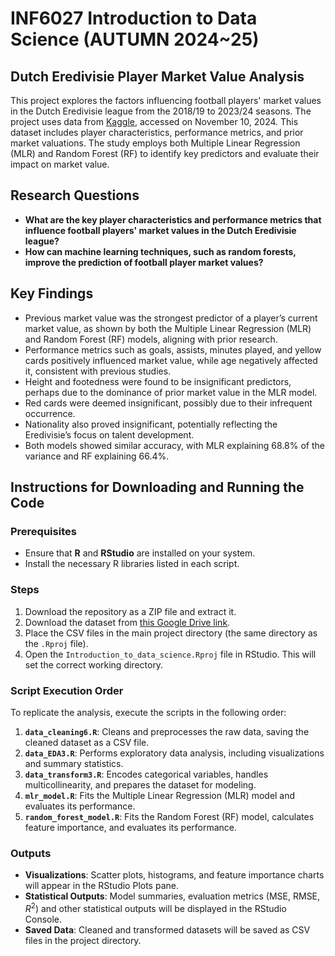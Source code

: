 # INF6027 Introduction to Data Science (AUTUMN 2024~25)

## Dutch Eredivisie Player Market Value Analysis

This project explores the factors influencing football players' market values in the Dutch Eredivisie league from the 2018/19 to 2023/24 seasons. The project uses data from [Kaggle](https://www.kaggle.com/datasets/davidcariboo/player-scores), accessed on November 10, 2024. This dataset includes player characteristics, performance metrics, and prior market valuations. The study employs both Multiple Linear Regression (MLR) and Random Forest (RF) to identify key predictors and evaluate their impact on market value.

## Research Questions 

- **What are the key player characteristics and performance metrics that influence football players' market values in the Dutch Eredivisie league?**
- **How can machine learning techniques, such as random forests, improve the prediction of football player market values?**

## Key Findings 

- Previous market value was the strongest predictor of a player’s current market value, as shown by both the Multiple Linear Regression (MLR) and Random Forest (RF) models, aligning with prior research. 
- Performance metrics such as goals, assists, minutes played, and yellow cards positively influenced market value, while age negatively affected it, consistent with previous studies.  
- Height and footedness were found to be insignificant predictors, perhaps due to the dominance of prior market value in the MLR model.
- Red cards were deemed insignificant, possibly due to their infrequent occurrence.
- Nationality also proved insignificant, potentially reflecting the Eredivisie’s focus on talent development.
- Both models showed similar accuracy, with MLR explaining 68.8% of the variance and RF explaining 66.4%.

## Instructions for Downloading and Running the Code 

### Prerequisites

- Ensure that **R** and **RStudio** are installed on your system.
- Install the necessary R libraries listed in each script.

### Steps

1. Download the repository as a ZIP file and extract it.
2. Download the dataset from [this Google Drive link](https://drive.google.com/drive/folders/1WN5OKXjajaXnlEzohpFEapYtmp38itX4?usp=sharing).
3. Place the CSV files in the main project directory (the same directory as the `.Rproj` file).
4. Open the `Introduction_to_data_science.Rproj` file in RStudio. This will set the correct working directory.

### Script Execution Order

To replicate the analysis, execute the scripts in the following order:

1. **`data_cleaning6.R`**: Cleans and preprocesses the raw data, saving the cleaned dataset as a CSV file.
2. **`data_EDA3.R`**: Performs exploratory data analysis, including visualizations and summary statistics.
3. **`data_transform3.R`**: Encodes categorical variables, handles multicollinearity, and prepares the dataset for modeling.
4. **`mlr_model.R`**: Fits the Multiple Linear Regression (MLR) model and evaluates its performance.
5. **`random_forest_model.R`**: Fits the Random Forest (RF) model, calculates feature importance, and evaluates its performance.

### Outputs

- **Visualizations**: Scatter plots, histograms, and feature importance charts will appear in the RStudio Plots pane.
- **Statistical Outputs**: Model summaries, evaluation metrics (MSE, RMSE, $R^2$) and other statistical outputs will be displayed in the RStudio Console.
- **Saved Data**: Cleaned and transformed datasets will be saved as CSV files in the project directory.
